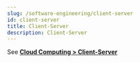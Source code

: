 ```yaml
---
slug: /software-engineering/client-server
id: client-server
title: Client-Server
description: Client-Server
---
```


See **[Cloud Computing > Client-Server](/cloud-computing-and-distributed-systems/client-server)**
